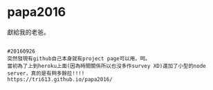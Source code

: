 # papa2016

獻給我的老爸。  
~~~https://papa2016.herokuapp.com/~~~

#20160926
突然發現有github自己本身就有project page可以用，呵。
當初為了上到heroku上面(因為時間關係所以也沒多作survey XD)還加了小型的node server，真的是有夠多餘拉!!!!
https://tri613.github.io/papa2016/

